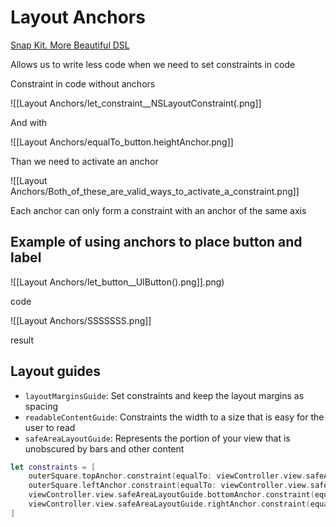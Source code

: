 # Layout Anchors

[Snap Kit. More Beautiful DSL](http://snapkit.io/docs/)

Allows us to write less code when we need to set constraints in code

Constraint in code without anchors

![[Layout Anchors/let_constraint__NSLayoutConstraint(.png]]

And with

![[Layout Anchors/equalTo_button.heightAnchor.png]]

Than we need to activate an anchor

![[Layout Anchors/Both_of_these_are_valid_ways_to_activate_a_constraint.png]]

Each anchor can only form a constraint with an anchor of the same axis

## Example of using anchors to place button and label

![[Layout Anchors/let_button__UIButton().png]].png)

code

![[Layout Anchors/SSSSSSS.png]]

result

## Layout guides

- `layoutMarginsGuide`: Set constraints and keep the layout margins as spacing
- `readableContentGuide`: Constraints the width to a size that is easy for the user to read
- `safeAreaLayoutGuide`: Represents the portion of your view that is unobscured by bars and other content

```swift
let constraints = [
    outerSquare.topAnchor.constraint(equalTo: viewController.view.safeAreaLayoutGuide.topAnchor),
    outerSquare.leftAnchor.constraint(equalTo: viewController.view.safeAreaLayoutGuide.leftAnchor),
    viewController.view.safeAreaLayoutGuide.bottomAnchor.constraint(equalTo: outerSquare.bottomAnchor),
    viewController.view.safeAreaLayoutGuide.rightAnchor.constraint(equalTo: outerSquare.rightAnchor)
]
```